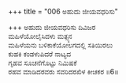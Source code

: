 +++
title = "006 ಅಹುದು ಜೀಯವಧರಿಸು"

+++
ಅಹುದು ಜೀಯವಧರಿಸು ದಿವಿಜರ  
ಮಹಿಳೆಯೋಲೈಸಿದಳು ಮತ್ಸ್ಯನ  
ಮಹಿಳೆಯನು ಬಳಿಕಾಕೆಯೋಲಗದಲ್ಲಿ ಸತಿಯಿರಲು  
ಕುಹಕಿ ಕಂಡಳುಪಿದರೆ ನಾಟ್ಯದ  
ಗೃಹವ ಸೂಚನೆಗೊಟ್ಟು  ನಿಮಿಷಕೆ  
ರಹವ ಮಾಡಿದರವರು ಸವರಿದರಖಿಳ ಕೀಚಕರ     ॥6॥
